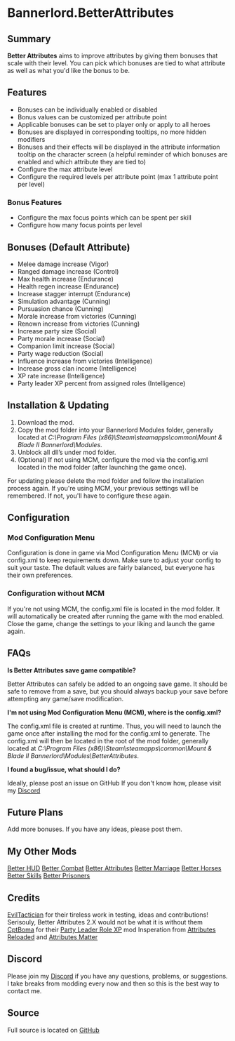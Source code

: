 # Bannerlord.BetterAttributes

## Summary
**Better Attributes** aims to improve attributes by giving them bonuses that scale with their level. You can pick which bonuses are tied to what attribute as well as what you'd like the bonus to be.

## Features
- Bonuses can be individually enabled or disabled
- Bonus values can be customized per attribute point
- Applicable bonuses can be set to player only or apply to all heroes
- Bonuses are displayed in corresponding tooltips, no more hidden modifiers
- Bonuses and their effects will be displayed in the attribute information tooltip on the character screen (a helpful reminder of which bonuses are enabled and which attribute they are tied to)
- Configure the max attribute level
- Configure the required levels per attribute point (max 1 attribute point per level)

### Bonus Features
- Configure the max focus points which can be spent per skill
- Configure how many focus points per level

## Bonuses (Default Attribute)
- Melee damage increase (Vigor)
- Ranged damage increase (Control)
- Max health increase (Endurance)
- Health regen increase (Endurance)
- Increase stagger interrupt (Endurance)
- Simulation advantage (Cunning)
- Pursuasion chance (Cunning)
- Morale increase from victories (Cunning)
- Renown increase from victories (Cunning)
- Increase party size (Social)
- Party morale increase (Social)
- Companion limit increase (Social)
- Party wage reduction (Social)
- Influence increase from victories (Intelligence)
- Increase gross clan income (Intelligence)
- XP rate increase (Intelligence)
- Party leader XP percent from assigned roles (Intelligence)

## Installation & Updating
1. Download the mod.
2. Copy the mod folder into your Bannerlord Modules folder, generally located at _C:\Program Files (x86)\Steam\steamapps\common\Mount & Blade II Bannerlord\Modules_.
3. Unblock all dll’s under mod folder.
4. (Optional) If not using MCM, configure the mod via the config.xml located in the mod folder (after launching the game once).

For updating please delete the mod folder and follow the installation process again.
If you're using MCM, your previous settings will be remembered. If not, you'll have to configure these again.

## Configuration
### Mod Configuration Menu
Configuration is done in game via Mod Configuration Menu (MCM) or via config.xml to keep requirements down.
Make sure to adjust your config to suit your taste. The default values are fairly balanced, but everyone has their own preferences.

### Configuration without MCM
If you're not using MCM, the config.xml file is located in the mod folder. It will automatically be created after running the game with the mod enabled. Close the game, change the settings to your liking and launch the game again.

## FAQs
**Is Better Attributes save game compatible?**

Better Attributes can safely be added to an ongoing save game.
It should be safe to remove from a save, but you should always backup your save before attempting any game/save modification.

**I'm not using Mod Configuration Menu (MCM), where is the config.xml?**

The config.xml file is created at runtime. Thus, you will need to launch the game once after installing the mod for the config.xml to generate. The config.xml will then be located in the root of the mod folder, generally located at _C:\Program Files (x86)\Steam\steamapps\common\Mount & Blade II Bannerlord\Modules\BetterAttributes_.

**I found a bug/issue, what should I do?**

Ideally, please post an issue on GitHub
If you don't know how, please visit my [Discord](https://discord.gg/yMAVqcwcZQ)

## Future Plans
Add more bonuses. If you have any ideas, please post them.

## My Other Mods
[Better HUD](https://www.nexusmods.com/mountandblade2bannerlord/mods/3234)
[Better Combat](https://www.nexusmods.com/mountandblade2bannerlord/mods/3188)
[Better Attributes](https://www.nexusmods.com/mountandblade2bannerlord/mods/3434)
[Better Marriage](https://www.nexusmods.com/mountandblade2bannerlord/mods/3202)
[Better Horses](https://www.nexusmods.com/mountandblade2bannerlord/mods/3205)
[Better Skills](https://www.nexusmods.com/mountandblade2bannerlord/mods/3433)
[Better Prisoners](https://www.nexusmods.com/mountandblade2bannerlord/mods/3192)

##	Credits
[EvilTactician](https://www.nexusmods.com/mountandblade2bannerlord/users/1096062) for their tireless work in testing, ideas and contributions! Serisouly, Better Attributes 2.X would not be what it is without them
[CptBoma](https://www.nexusmods.com/mountandblade2bannerlord/users/48999173) for their [Party Leader Role XP](https://www.nexusmods.com/mountandblade2bannerlord/mods/3279) mod
Insperation from [Attributes Reloaded](https://www.nexusmods.com/mountandblade2bannerlord/mods/1543) and [Attributes Matter](https://www.nexusmods.com/mountandblade2bannerlord/mods/1374)

## Discord
Please join my [Discord](https://discord.gg/yMAVqcwcZQ) if you have any questions, problems, or suggestions. I take breaks from modding every now and then so this is the best way to contact me.

## Source
Full source is located on [GitHub](https://github.com/Shadow32055/Bannerlord.BetterAttributes)
